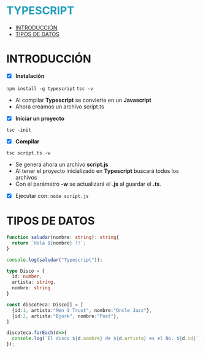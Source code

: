 <h1 style="color:#219ebc">TYPESCRIPT</h1>

- [INTRODUCCIÓN](#introducción)
- [TIPOS DE DATOS](#tipos-de-datos)

# INTRODUCCIÓN

- [x] __Instalación__ <br/>

```npm install -g typescript```
```tsc -v```

* Al compilar __Typescript__ se convierte en un __Javascript__ <br/>
* Ahora creamos un archivo script.ts <br/>

- [x] __Iniciar un proyecto__

```tsc -init```

- [x] __Compilar__

```tsc script.ts -w```

* Se genera ahora un archivo __script.js__
* Al tener el proyecto inicializado en __Typescript__ buscará todos los archivos
* Con el parámetro __-w__ se actualizará el __.js__ al guardar el __.ts__.

- [x] Ejecutar con: ```node script.js```

# TIPOS DE DATOS

```ts
function saludar(nombre: string): string{
  return `Hola ${nombre} !!`;
}

console.log(saludar("Typescript"));
```


```ts
type Disco = {
  id: number,
  artista: string,
  nombre: string
}

const discoteca: Disco[] = [
  {id:1, artista:"Men I Trust", nombre:"Oncle Jazz"},
  {id:2, artista:"Bjork", nombre:"Post"},
]

discoteca.forEach(d=>{
  console.log(`El disco ${d.nombre} de ${d.artista} es el No. ${d.id}`);
});
```









